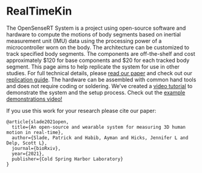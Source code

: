 # RealTimeKin


The OpenSenseRT System is a project using open-source software and hardware to compute the motions of body segments based on inertial measurement unit (IMU) data using the processing power of a microcontroller worn on the body. The architecture can be customized to track specified body segments. The components are off-the-shelf and cost approximately $120 for base components and $20 for each tracked body segment. This page aims to help replicate the system for use in other studies. For full technical details, please [read our paper](https://www.biorxiv.org/content/10.1101/2021.03.24.436725v1) and check out our [replication guide](https://simtk-confluence.stanford.edu:8443/display/OpenSim/Wearable+and+Real-time+Kinematics+Estimates+with+OpenSense). The hardware can be assembled with common hand tools and does not require coding or soldering. We’ve created a [video tutorial](https://www.youtube.com/watch?v=9cg7VGpuxHU) to demonstrate the system and the setup process. Check out the [example demonstrations video!](https://www.youtube.com/watch?v=aYc-mX_-NAA)

If you use this work for your research please cite our paper:
```
@article{slade2021open,
  title={An open-source and wearable system for measuring 3D human motion in real-time},
  author={Slade, Patrick and Habib, Ayman and Hicks, Jennifer L and Delp, Scott L},
  journal={bioRxiv},
  year={2021},
  publisher={Cold Spring Harbor Laboratory}
}
```
